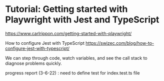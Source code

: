 # Tutorial: Getting started with Playwright with Jest and TypeScript

<https://www.carlrippon.com/getting-started-with-playwright/>

How to configure Jest with TypeScript
<https://swizec.com/blog/how-to-configure-jest-with-typescript/>

We can step through code, watch variables, and see the call stack to diagnose problems quickly.

progress report (3-6-22) : need to define test for index.test.ts file
